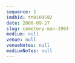 ```yaml
---
sequence: 1
imdbId: tt0109592
date: 2008-09-27
slug: cemetery-man-1994
medium: null
venue: null
venueNotes: null
mediumNotes: null
---
```


